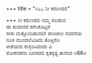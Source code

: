 +++
title = "೦೬೬ ನೀ ಕರುಣದಲಿ"

+++
ನೀ ಕರುಣದಲಿ ನಮ್ಮ ಸಲಹುವ  
ಡಾ ಕುಮಾರರ ಕರೆಸಿಕೊಟ್ಟರೆ  
ಸಾಕು ಮತ್ತೊಂದಿಹುದಲೇ ಪಾಂಚಾಲ ನಂದನೆಯ  
ನೂಕಿ ಮುಂದಲೆವಿಡಿದು ತೊತ್ತಿರೊ  
ಳಾಕೆಯನು ಕುಳ್ಳಿರಿಸಿದಂದು ವಿ  
ಶೋಕನಹೆನಾ ದಿವಸದಲಿ ಕೃತಕೃತ್ಯ ತಾನೆಂದ     ॥66॥